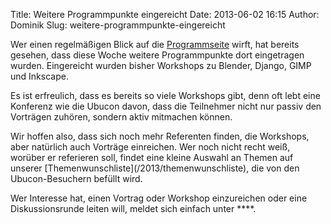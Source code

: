 Title: Weitere Programmpunkte eingereicht
Date: 2013-06-02 16:15
Author: Dominik
Slug: weitere-programmpunkte-eingereicht

Wer einen regelmäßigen Blick auf die
[Programmseite](http://ubucon.de/2013/programm) wirft, hat bereits
gesehen, dass diese Woche weitere Programmpunkte dort eingetragen
wurden. Eingereicht wurden bisher Workshops zu Blender, Django, GIMP und
Inkscape.

</p>
Es ist erfreulich, dass es bereits so viele Workshops gibt, denn oft
lebt eine Konferenz wie die Ubucon davon, dass die Teilnehmer nicht nur
passiv den Vorträgen zuhören, sondern aktiv mitmachen können.

</p>
Wir hoffen also, dass sich noch mehr Referenten finden, die Workshops,
aber natürlich auch Vorträge einreichen. Wer noch nicht recht weiß,
worüber er referieren soll, findet eine kleine Auswahl an Themen auf
unserer [Themenwunschliste](/2013/themenwunschliste), die von den
Ubucon-Besuchern befüllt wird.

</p>
Wer Interesse hat, einen Vortrag oder Workshop einzureichen oder eine
Diskussionsrunde leiten will, meldet sich einfach unter
**<idee@ubucon.de>**.

</p>


